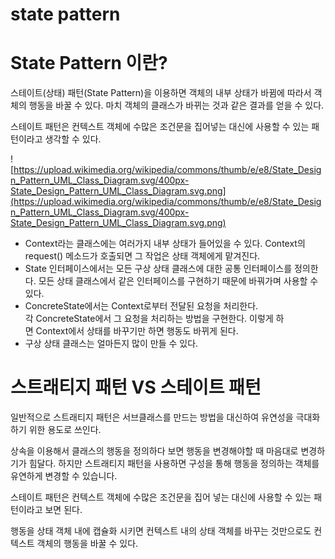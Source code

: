 # state pattern

# State Pattern 이란?

스테이트(상태) 패턴(State Pattern)을 이용하면 객체의 내부 상태가 바뀜에 따라서 객체의 행동을 바꿀 수 있다. 마치 객체의 클래스가 바뀌는 것과 같은 결과를 얻을 수 있다.

스테이트 패턴은 컨텍스트 객체에 수많은 조건문을 집어넣는 대신에 사용할 수 있는 패턴이라고 생각할 수 있다.

![https://upload.wikimedia.org/wikipedia/commons/thumb/e/e8/State_Design_Pattern_UML_Class_Diagram.svg/400px-State_Design_Pattern_UML_Class_Diagram.svg.png](https://upload.wikimedia.org/wikipedia/commons/thumb/e/e8/State_Design_Pattern_UML_Class_Diagram.svg/400px-State_Design_Pattern_UML_Class_Diagram.svg.png)

- Context라는 클래스에는 여러가지 내부 상태가 들어있을 수 있다. Context의 request() 메소드가 호출되면 그 작업은 상태 객체에게 맡겨진다.
- State 인터페이스에서는 모든 구상 상태 클래스에 대한 공통 인터페이스를 정의한다. 모든 상태 클래스에서 같은 인터페이스를 구현하기 때문에 바꿔가며 사용할 수 있다.
- ConcreteState에서는 Context로부터 전달된 요청을 처리한다. 각 ConcreteState에서 그 요청을 처리하는 방법을 구현한다. 이렇게 하면 Context에서 상태를 바꾸기만 하면 행동도 바뀌게 된다.
- 구상 상태 클래스는 얼마든지 많이 만들 수 있다.

# **스트래티지 패턴 VS 스테이트 패턴**

일반적으로 스트래티지 패턴은 서브클래스를 만드는 방법을 대신하여 유연성을 극대화하기 위한 용도로 쓰인다.

상속을 이용해서 클래스의 행동을 정의하다 보면 행동을 변경해야할 때 마음대로 변경하기가 힘달다. 하지만 스트래티지 패턴을 사용하면 구성을 통해 행동을 정의하는 객체를 유연하게 변경할 수 있습니다.

스테이트 패턴은 컨텍스트 객체에 수많은 조건문을 집어 넣는 대신에 사용할 수 있는 패턴이라고 보면 된다.

행동을 상태 객체 내에 캡슐화 시키면 컨텍스트 내의 상태 객체를 바꾸는 것만으로도 컨텍스트 객체의 행동을 바꿀 수 있다.